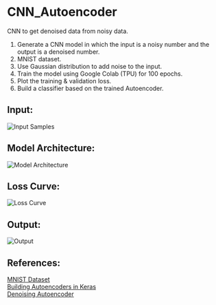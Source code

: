 # CNN_Autoencoder
CNN to get denoised data from noisy data.

1. Generate a CNN model in which the input is a noisy number and the output is a denoised number. 
2. MNIST dataset. 
3. Use Gaussian distribution to add noise to the input. 
4. Train the model using Google Colab (TPU) for 100 epochs.
5. Plot the training & validation loss. 
6. Build a classifier based on the trained Autoencoder. 

## Input:
![Input Samples](https://github.com/Batserine/CNN_Autoencoder/blob/master/Screenshot%20from%202020-02-22%2015-51-50.png)
## Model Architecture:
![Model Architecture](https://github.com/Batserine/CNN_Autoencoder/blob/master/Screenshot%20from%202020-02-22%2015-52-04.png)
## Loss Curve:
![Loss Curve](https://github.com/Batserine/CNN_Autoencoder/blob/master/Screenshot%20from%202020-02-22%2015-52-23.png)
## Output:
![Output](https://github.com/Batserine/CNN_Autoencoder/blob/master/Screenshot%20from%202020-02-22%2015-52-33.png)

## References:
[MNIST Dataset](http://yann.lecun.com/exdb/mnist/)<br/>
[Building Autoencoders in Keras](https://blog.keras.io/building-autoencoders-in-keras.html)<br/>
[Denoising Autoencoder](http://dkopczyk.quantee.co.uk/dae-part1/)<br/>
